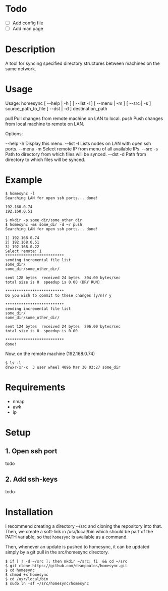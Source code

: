 # Todo

- [ ] Add config file
- [ ] Add man page

# Description

A tool for syncing specified directory structures between machines 
on the same network.

# Usage

Usage: homesync [ --help | -h ] [ --list -l ] [ --menu | -m ]
                [ --src | -s ] source_path_to_file
                [ --dst | -d ] destination_path

   pull     Pull changes from remote machine on LAN to local.
   push     Push changes from local machine to remote on LAN.

Options:

   --help -h  Display this menu.
   --list -l  Lists nodes on LAN with open ssh ports.
   --menu -m  Select remote IP from menu of all available IPs.
   --src -s   Path to directory from which files will be synced.
   --dst -d   Path from directory to which files will be synced.

# Example

``` console
$ homesync -l
Searching LAN for open ssh ports... done!

192.168.0.74
192.168.0.51

$ mkdir -p some_dir/some_other_dir
$ homesync -ms some_dir -d ~/ push
Searching LAN for open ssh ports... done!

1) 192.168.0.74
2) 192.168.0.51
3) 192.168.0.22
Select remote: 1
**************************
sending incremental file list
some_dir/
some_dir/some_other_dir/

sent 128 bytes  received 24 bytes  304.00 bytes/sec
total size is 0  speedup is 0.00 (DRY RUN)

**************************
Do you wish to commit to these changes (y/n)? y

**************************
sending incremental file list
some_dir/
some_dir/some_other_dir/

sent 124 bytes  received 24 bytes  296.00 bytes/sec
total size is 0  speedup is 0.00

**************************
done!

```

Now, on the remote machine (192.168.0.74)

``` console
$ ls -l
drwxr-xr-x  3 user wheel 4096 Mar 30 03:27 some_dir
```

# Requirements
- nmap
- awk
- ip

# Setup
## 1. Open ssh port
todo
## 2. Add ssh-keys
todo

# Installation

I recommend creating a directory ~/src and cloning the repository into that.
Then, we create a soft-link in /usr/local/bin which should be part of the PATH
variable, so that `homesync` is available as a command. 

Then, whenever an update is pushed to homesync, it can be updated simply by a
git pull in the src/homesync directory.

``` console
$ if [ ! -d ~/src ]; then mkdir ~/src; fi  && cd ~/src
$ git clone https://github.com/deanpoulos/homesync.git
$ cd homesync
$ chmod +x homesync
$ cd /usr/local/bin
$ sudo ln -sf ~/src/homesync/homesync
```
